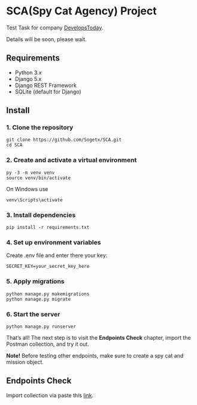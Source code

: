 # SCA(Spy Cat Agency) Project

Test Task for company [DevelopsToday](https://img.shields.io/badge/License-Apache%202.0-blue.svg](https://jobs.develops.today/)). 

Details will be soon, please wait.

## Requirements
- Python 3.x
- Django 5.x
- Django REST Framework
- SQLite (default for Django)

## Install 
### 1. Clone the repository
```
git clone https://github.com/Sogetx/SCA.git
cd SCA
```
### 2. Create and activate a virtual environment
```
py -3 -m venv venv
source venv/bin/activate
```
On Windows use
```
venv\Scripts\activate
```
### 3. Install dependencies
```
pip install -r requirements.txt
```
### 4. Set up environment variables
Create .env file and enter there your key:
```
SECRET_KEY=your_secret_key_here
```
### 5. Apply migrations
```
python manage.py makemigrations
python manage.py migrate
```
### 6. Start the server
```
python manage.py runserver
```

That’s all! The next step is to visit the **Endpoints Check** chapter, import the Postman collection, and try it out.

**Note!** Before testing other endpoints, make sure to create a spy cat and mission object.
## Endpoints Check
Import collection via paste this [link](https://api.postman.com/collections/39445059-1ea57a23-4f98-456a-97c2-593dafda3040?access_key=PMAT-01JCRBJ6J1BMJGE1PPPE7BZQ49).
